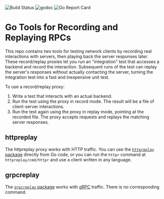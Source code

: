![Build Status](https://travis-ci.org/google/go-replayers.svg?branch=master)
![godoc](https://godoc.org/github.com/google/go-replayers?status.svg)
![Go Report Card](https://goreportcard.com/badge/github.com/google/go-replayers)

# Go Tools for Recording and Replaying RPCs

This repo contains two tools for testing network clients by recording real
interactions with servers, then playing back the server responses later. These
record/replay proxies let you run an "integration" test that accesses a backend
and record the interaction. Subsequent runs of the test can replay the server's
responses without actually contacting the server, turning the integration test
into a fast and inexpensive unit test.

To use a record/replay proxy:

1. Write a test that interacts with an actual backend.
2. Run the test using the proxy in record mode. The result will be a file of
   client-server interactions.
3. Run the test again using the proxy in replay mode, pointing at the recorded file.
   The proxy accepts requests and replays the matching server responses.
   

## httpreplay


The httpreplay proxy works with HTTP traffic. You can use the [`httpreplay`
package](https://godoc.org/github.com/google/go-replayers/httpreplay)
directly from Go code, or you can run the `httpr` command at
`httpreplay/cmd/httpr` and use a client written in any language.

## grpcreplay

The [`grpcreplay` package](https://godoc.org/github.com/google/go-replayers/grpcreplay)
works with [gRPC](https://grpc.io) traffic. There is no corresponding command.

